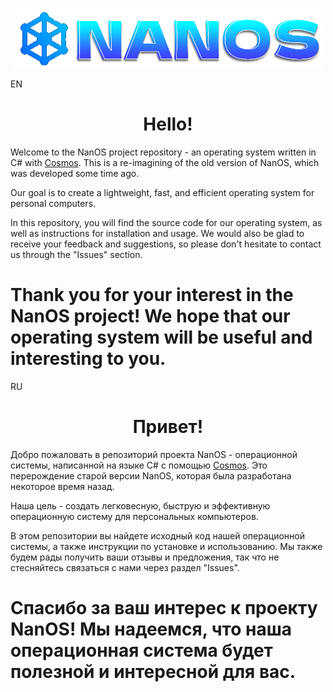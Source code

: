 <p align="center">
<img src="https://github.com/strike11/NanOS-Reborn/blob/master/NanOS/ForGitHub/nanoslogogit.png">
</p>

EN
<h1 align ="center">Hello!</h1>
Welcome to the NanOS project repository - an operating system written in C# with <a href="https://github.com/CosmosOS/Cosmos">Cosmos</a>. This is a re-imagining of the old version of NanOS, which was developed some time ago.

Our goal is to create a lightweight, fast, and efficient operating system for personal computers.

In this repository, you will find the source code for our operating system, as well as instructions for installation and usage. We would also be glad to receive your feedback and suggestions, so please don't hesitate to contact us through the "Issues" section.

**Thank you for your interest in the NanOS project! We hope that our operating system will be useful and interesting to you.**
===================================
RU
<h1 align ="center">Привет!</h1>

Добро пожаловать в репозиторий проекта NanOS - операционной системы, написанной на языке C# с помощью <a href="https://github.com/CosmosOS/Cosmos">Cosmos</a>. Это перерождение старой версии NanOS, которая была разработана некоторое время назад.

Наша цель - создать легковесную, быструю и эффективную операционную систему для персональных компьютеров.

В этом репозитории вы найдете исходный код нашей операционной системы, а также инструкции по установке и использованию. Мы также будем рады получить ваши отзывы и предложения, так что не стесняйтесь связаться с нами через раздел "Issues".

**Спасибо за ваш интерес к проекту NanOS! Мы надеемся, что наша операционная система будет полезной и интересной для вас.**
===================================
